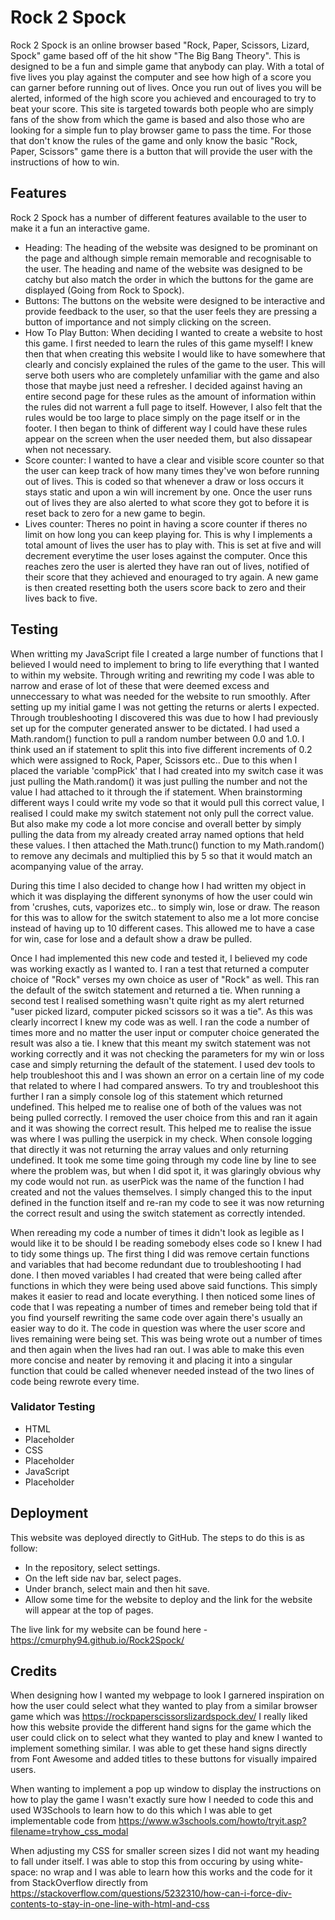 # Rock 2 Spock

Rock 2 Spock is an online browser based "Rock, Paper, Scissors, Lizard, Spock" game based off of the hit show "The Big Bang Theory". This is designed to be a fun and simple game that anybody can play. With a total of five lives you play against the computer and see how high of a score you can garner before running out of lives. Once you run out of lives you will be alerted, informed of the high score you achieved and encouraged to try to beat your score.
This site is targeted towards both people who are simply fans of the show from which the game is based and also those who are looking for a simple fun to play browser game to pass the time. For those that don't know the rules of the game and only know the basic "Rock, Paper, Scissors" game there is a button that will provide the user with the instructions of how to win.

## Features

Rock 2 Spock has a number of different features available to the user to make it a fun an interactive game.
- Heading: The heading of the website was designed to be prominant on the page and although simple remain memorable and recognisable to the user. The heading and name of the website was designed to be catchy but also match the order in which the buttons for the game are displayed (Going from Rock to Spock).
- Buttons: The buttons on the website were designed to be interactive and provide feedback to the user, so that the user feels they are pressing a button of importance and not simply clicking on the screen.
- How To Play Button: When deciding I wanted to create a website to host this game. I first needed to learn the rules of this game myself! I knew then that when creating this website I would like to have somewhere that clearly and concisly explained the rules of the game to the user. This will serve both users who are completely unfamiliar with the game and also those that maybe just need a refresher. I decided against having an entire second page for these rules as the amount of information within the rules did not warrent a full page to itself. However, I also felt that the rules would be too large to place simply on the page itself or in the footer. I then began to think of different way I could have these rules appear on the screen when the user needed them, but also dissapear when not necessary.
- Score counter: I wanted to have a clear and visible score counter so that the user can keep track of how many times they've won before running out of lives. This is coded so that whenever a draw or loss occurs it stays static and upon a win will increment by one. Once the user runs out of lives they are also alerted to what score they got to before it is reset back to zero for a new game to begin.
- Lives counter: Theres no point in having a score counter if theres no limit on how long you can keep playing for. This is why I implements a total amount of lives the user has to play with. This is set at five and will decrement everytime the user loses against the computer. Once this reaches zero the user is alerted they have ran out of lives, notified of their score that they achieved and enouraged to try again. A new game is then created resetting both the users score back to zero and their lives back to five.

## Testing

When writting my JavaScript file I created a large number of functions that I believed I would need to implement to bring to life everything that I wanted to within my website. Through writing and rewriting my code I was able to narrow and erase of lot of these that were deemed excess and unneccessary to what was needed for the website to run smoothly.
After setting up my initial game I was not getting the returns or alerts I expected. Through troubleshooting I discovered this was due to how I had previously set up for the computer generated answer to be dictated. I had used a Math.random() function to pull a random number between 0.0 and 1.0. I think used an if statement to split this into five different increments of 0.2 which were assigned to Rock, Paper, Scissors etc.. Due to this when I placed the variable 'compPick' that I had created into my switch case it was just pulling the Math.random() it was just pulling the number and not the value I had attached to it through the if statement. When brainstorming different ways I could write my vode so that it would pull this correct value, I realised I could make my switch statement not only pull the correct value. But also make my code a lot more concise and overall better by simply pulling the data from my already created array named options that held these values. I then attached the Math.trunc() function to my Math.random() to remove any decimals and multiplied this by 5 so that it would match an acompanying value of the array.

During this time I also decided to change how I had written my object in which it was displaying the different synonyms of how the user could win from 'crushes, cuts, vaporizes etc.. to simply win, lose or draw. The reason for this was to allow for the switch statement to also me a lot more concise instead of having up to 10 different cases. This allowed me to have a case for win, case for lose and a default show a draw be pulled. 

Once I had implemented this new code and tested it, I believed my code was working exactly as I wanted to. I ran a test that returned a computer choice of "Rock" verses my own choice as user of "Rock" as well. This ran the default of the switch statement and returned a tie. When running a second test I realised something wasn't quite right as my alert returned "user picked lizard, computer picked scissors so it was a tie". As this was clearly incorrect I knew my code was as well. I ran the code a number of times more and no matter the user input or computer choice generated the result was also a tie. I knew that this meant my switch statement was not working correctly and it was not checking the parameters for my win or loss case and simply returning the default of the statement. I used dev tools to help troubleshoot this and I was shown an error on a certain line of my code that related to where I had compared answers. To try and troubleshoot this further I ran a simply console log of this statement which returned undefined. This helped me to realise one of both of the values was not being pulled correctly. I removed the user choice from this and ran it again and it was showing the correct result. This helped me to realise the issue was where I was pulling the userpick in my check. When console logging that directly it was not returning the array values and only returning undefined. It took me some time going through my code line by line to see where the problem was, but when I did spot it, it was glaringly obvious why my code would not run. as userPick was the name of the function I had created and not the values themselves. I simply changed this to the input defined in the function itself and re-ran my code to see it was now returning the correct result and using the switch statement as correctly intended.

When rereading my code a number of times it didn't look as legible as I would like it to be should I be reading somebody elses code so I knew I had to tidy some things up. The first thing I did was remove certain functions and variables that had become redundant due to troubleshooting I had done. I then moved variables I had created that were being called after functions in which they were being used above said functions. This simply makes it easier to read and locate everything. I then noticed some lines of code that I was repeating a number of times and remeber being told that if you find yourself rewriting the same code over again there's usually an easier way to do it. The code in question was where the user score and lives remaining were being set. This was being wrote out a number of times and then again when the lives had ran out. I was able to make this even more concise and neater by removing it and placing it into a singular function that could be called whenever needed instead of the two lines of code being rewrote every time.

### Validator Testing

- HTML
 - Placeholder
- CSS
 - Placeholder
- JavaScript
 - Placeholder

## Deployment

This website was deployed directly to GitHub. The steps to do this is as follow:
- In the repository, select settings.
- On the left side nav bar, select pages.
- Under branch, select main and then hit save.
- Allow some time for the website to deploy and the link for the website will appear at the top of pages.

The live link for my website can be found here - https://cmurphy94.github.io/Rock2Spock/

## Credits

When designing how I wanted my webpage to look I garnered inspiration on how the user could select what they wanted to play from a similar browser game which was https://rockpaperscissorslizardspock.dev/ 
I really liked how this website provide the different hand signs for the game which the user could click on to select what they wanted to play and knew I wanted to implement something similar.
I was able to get these hand signs directly from Font Awesome and added titles to these buttons for visually impaired users.

When wanting to implement a pop up window to display the instructions on how to play the game I wasn't exactly sure how I needed to code this and used W3Schools to learn how to do this which I was able to get implementable code from https://www.w3schools.com/howto/tryit.asp?filename=tryhow_css_modal

When adjusting my CSS for smaller screen sizes I did not want my heading to fall under itself. I was able to stop this from occuring by using white-space: no wrap and I was able to learn how this works and the code for it from StackOverflow directly from https://stackoverflow.com/questions/5232310/how-can-i-force-div-contents-to-stay-in-one-line-with-html-and-css